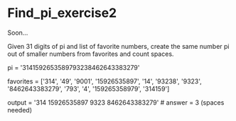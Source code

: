 # Find_pi_exercise2
Soon...

Given 31 digits of pi and list of favorite numbers, create the same number pi out of smaller numbers from favorites and count spaces.

pi = '3141592653589793238462643383279'

favorites = ['314', '49', '9001', '15926535897', '14', '93238', '9323', '8462643383279', '793', '4', '159265358979', '314159']

output = '314 15926535897 9323 8462643383279' # answer = 3 (spaces needed)
